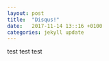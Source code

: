 ```yaml
---
layout: post
title:  "Disqus!"
date:   2017-11-14 13::16 +0100
categories: jekyll update
---
```



test test test
